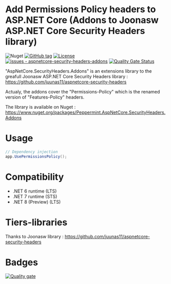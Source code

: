 

# Add Permissions Policy headers to ASP.NET Core (Addons to Joonasw ASP.NET Core Security Headers library)
 ![Nuget](https://img.shields.io/nuget/v/Peppermint.AspNetCore.SecurityHeaders.Addons)
[![GitHub tag](https://img.shields.io/github/tag/alexandrejulien/aspnetcore-security-headers-addons?include_prereleases=&sort=semver&color=blue)](https://github.com/alexandrejulien/aspnetcore-security-headers-addons/releases/)
[![License](https://img.shields.io/badge/License-MIT-blue)](#license)
[![issues - aspnetcore-security-headers-addons](https://img.shields.io/github/issues/alexandrejulien/aspnetcore-security-headers-addons)](https://github.com/alexandrejulien/aspnetcore-security-headers-addons/issues)
[![Quality Gate Status](https://sonarcloud.io/api/project_badges/measure?project=alexandrejulien_aspnetcore-security-headers-addons&metric=alert_status)](https://sonarcloud.io/summary/new_code?id=alexandrejulien_aspnetcore-security-headers-addons)

"AspNetCore.SecurityHeaders.Addons" is an extensions library to the greafull Joonasw ASP.NET Core Security Headers library :
https://github.com/juunas11/aspnetcore-security-headers

Actualy, the addons cover the "Permissions-Policy" which is the renamed version of "Features-Policy" headers.

The library is available on Nuget : https://www.nuget.org/packages/Peppermint.AspNetCore.SecurityHeaders.Addons

# Usage

```csharp
// Dependency injection
app.UsePermissionsPolicy();
```

# Compatibility

- .NET 6 runtime (LTS)
- .NET 7 runtime (STS)
- .NET 8 (Preview) (LTS)

# Tiers-libraries

Thanks to Joonasw library : https://github.com/juunas11/aspnetcore-security-headers

# Badges

[![Quality gate](https://sonarcloud.io/api/project_badges/quality_gate?project=alexandrejulien_aspnetcore-security-headers-addons)](https://sonarcloud.io/summary/new_code?id=alexandrejulien_aspnetcore-security-headers-addons)
